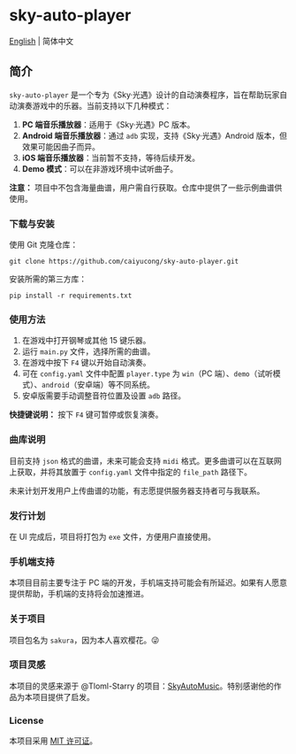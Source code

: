 # sky-auto-player

[English](./README.md) | 简体中文

## 简介

`sky-auto-player` 是一个专为《Sky·光遇》设计的自动演奏程序，旨在帮助玩家自动演奏游戏中的乐器。当前支持以下几种模式：

1. **PC 端音乐播放器**：适用于《Sky·光遇》PC 版本。
2. **Android 端音乐播放器**：通过 `adb` 实现，支持《Sky·光遇》Android 版本，但效果可能因曲子而异。
3. **iOS 端音乐播放器**：当前暂不支持，等待后续开发。
4. **Demo 模式**：可以在非游戏环境中试听曲子。

**注意：** 项目中不包含海量曲谱，用户需自行获取。仓库中提供了一些示例曲谱供使用。

### 下载与安装

使用 Git 克隆仓库：

```shell
git clone https://github.com/caiyucong/sky-auto-player.git
```

安装所需的第三方库：

```shell
pip install -r requirements.txt
```

### 使用方法

1. 在游戏中打开钢琴或其他 15 键乐器。
2. 运行 `main.py` 文件，选择所需的曲谱。
3. 在游戏中按下 `F4` 键以开始自动演奏。
4. 可在 `config.yaml` 文件中配置 `player.type` 为 `win`（PC 端）、`demo`（试听模式）、`android`（安卓端）等不同系统。
5. 安卓版需要手动调整音符位置及设置 `adb` 路径。

**快捷键说明：** 按下 `F4` 键可暂停或恢复演奏。

### 曲库说明

目前支持 `json` 格式的曲谱，未来可能会支持 `midi` 格式。更多曲谱可以在互联网上获取，并将其放置于 `config.yaml` 文件中指定的 `file_path` 路径下。

未来计划开发用户上传曲谱的功能，有志愿提供服务器支持者可与我联系。

### 发行计划

在 UI 完成后，项目将打包为 `exe` 文件，方便用户直接使用。

### 手机端支持

本项目目前主要专注于 PC 端的开发，手机端支持可能会有所延迟。如果有人愿意提供帮助，手机端的支持将会加速推进。

### 关于项目

项目包名为 `sakura`，因为本人喜欢樱花。😜

### 项目灵感

本项目的灵感来源于 @Tloml-Starry 的项目：[SkyAutoMusic](https://github.com/Tloml-Starry/SkyAutoMusic)。特别感谢他的作品为本项目提供了启发。

### License

本项目采用 [MIT 许可证](./LICENSE)。
